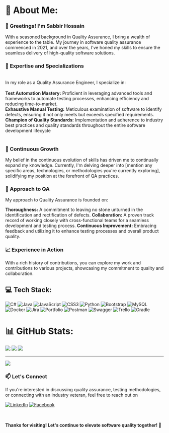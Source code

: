 # 💫 About Me:
<h3>👋 Greetings! I'm Sabbir Hossain<br> </h3>
With a seasoned background in Quality Assurance, I bring a wealth of experience to the table. My journey in software quality assurance commenced in 2021, and over the years, I've honed my skills to ensure the seamless delivery of high-quality software solutions.<br><be>
  <h3>🎯 Expertise and Specializations</h3>
  <br>In my role as a Quality Assurance Engineer, I specialize in:<br><br><b>Test Automation Mastery:</b> Proficient in leveraging advanced tools and frameworks to automate testing processes, enhancing efficiency and reducing time-to-market.<br> <b>Exhaustive Manual Testing:</b> Meticulous examination of software to identify defects, ensuring it not only meets but exceeds specified requirements.<br><b>Champion of Quality Standards:</b> Implementation and adherence to industry best practices and quality standards throughout the entire software development lifecycle<br><br>



<h3>🌱 Continuous Growth</h3>
My belief in the continuous evolution of skills has driven me to continually expand my knowledge. Currently, I'm delving deeper into [mention any specific areas, technologies, or methodologies you're currently exploring], solidifying my position at the forefront of QA practices.

<h3>🔧 Approach to QA </h3>
My approach to Quality Assurance is founded on:

<b>Thoroughness:</b> A commitment to leaving no stone unturned in the identification and rectification of defects.
<b>Collaboration:</b> A proven track record of working closely with cross-functional teams for a seamless development and testing process.
<b>Continuous Improvement:</b> Embracing feedback and utilizing it to enhance testing processes and overall product quality.

<h3>📈 Experience in Action</h3>
With a rich history of contributions, you can explore my work and contributions to various projects, showcasing my commitment to quality and collaboration.

## 💻 Tech Stack:
![C#](https://img.shields.io/badge/c%23-%23239120.svg?style=for-the-badge&logo=csharp&logoColor=white) ![Java](https://img.shields.io/badge/java-%23ED8B00.svg?style=for-the-badge&logo=openjdk&logoColor=white) ![JavaScript](https://img.shields.io/badge/javascript-%23323330.svg?style=for-the-badge&logo=javascript&logoColor=%23F7DF1E) ![CSS3](https://img.shields.io/badge/css3-%231572B6.svg?style=for-the-badge&logo=css3&logoColor=white) ![Python](https://img.shields.io/badge/python-3670A0?style=for-the-badge&logo=python&logoColor=ffdd54) ![Bootstrap](https://img.shields.io/badge/bootstrap-%238511FA.svg?style=for-the-badge&logo=bootstrap&logoColor=white) ![MySQL](https://img.shields.io/badge/mysql-%2300000f.svg?style=for-the-badge&logo=mysql&logoColor=white) ![Docker](https://img.shields.io/badge/docker-%230db7ed.svg?style=for-the-badge&logo=docker&logoColor=white) ![Jira](https://img.shields.io/badge/jira-%230A0FFF.svg?style=for-the-badge&logo=jira&logoColor=white) ![Portfolio](https://img.shields.io/badge/Portfolio-%23000000.svg?style=for-the-badge&logo=firefox&logoColor=#FF7139) ![Postman](https://img.shields.io/badge/Postman-FF6C37?style=for-the-badge&logo=postman&logoColor=white) ![Swagger](https://img.shields.io/badge/-Swagger-%23Clojure?style=for-the-badge&logo=swagger&logoColor=white) ![Trello](https://img.shields.io/badge/Trello-%23026AA7.svg?style=for-the-badge&logo=Trello&logoColor=white) ![Gradle](https://img.shields.io/badge/Gradle-02303A.svg?style=for-the-badge&logo=Gradle&logoColor=white)
# 📊 GitHub Stats:

![](https://github-readme-stats.vercel.app/api/top-langs/?username=sqaesabbir&theme=monokai&hide_border=false&include_all_commits=true&count_private=false&layout=compact)
![](https://github-readme-stats.vercel.app/api?username=sqaesabbir&theme=monokai&hide_border=false&include_all_commits=true&count_private=false)
![](https://github-readme-streak-stats.herokuapp.com/?user=sqaesabbir&theme=monokai&hide_border=false)<br/>

---
[![](https://visitcount.itsvg.in/api?id=sqaesabbir&icon=0&color=4)](https://visitcount.itsvg.in)

<h3>📫 Let's Connect </h3>
If you're interested in discussing quality assurance, testing methodologies, or connecting with an industry veteran, feel free to reach out on
<br>


 [![LinkedIn](https://img.shields.io/badge/LinkedIn-%230077B5.svg?logo=linkedin&logoColor=white)](https://linkedin.com/in/sqaesabbir) 
 [![Facebook](https://img.shields.io/badge/Facebook-%231877F2.svg?logo=Facebook&logoColor=white)](https://facebook.com/sqaesabbir)

<br><br>
<b>Thanks for visiting! Let's continue to elevate software quality together! 🌟</b>

<!-- Proudly created with GPRM ( https://gprm.itsvg.in ) -->

